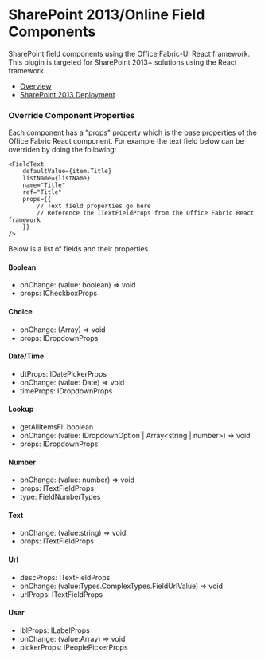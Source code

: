 # SharePoint 2013/Online Field Components
SharePoint field components using the Office Fabric-UI React framework. This plugin is targeted for SharePoint 2013+ solutions using the React framework.
* [Overview](http://dattabase.com/sharepoint-react-components/)
* [SharePoint 2013 Deployment](http://dattabase.com/sharepoint-2013-project-deployment/)

### Override Component Properties
Each component has a "props" property which is the base properties of the Office Fabric React component. For example the text field below can be overriden by doing the following:
```
<FieldText
    defaultValue={item.Title}
    listName={listName}
    name="Title"
    ref="Title"
    props={{
        // Text field properties go here
        // Reference the ITextFieldProps from the Office Fabric React framework
    }}
/>
```
Below is a list of fields and their properties
#### Boolean
* onChange: (value: boolean) => void
* props: ICheckboxProps

#### Choice
* onChange: (Array<IDropdownOption>) => void
* props: IDropdownProps

#### Date/Time
* dtProps: IDatePickerProps
* onChange: (value: Date) => void
* timeProps: IDropdownProps

#### Lookup
* getAllItemsFl: boolean
* onChange: (value: IDropdownOption | Array<string | number>) => void
* props: IDropdownProps

#### Number
* onChange: (value: number) => void
* props: ITextFieldProps
* type: FieldNumberTypes

#### Text
* onChange: (value:string) => void
* props: ITextFieldProps

#### Url
* descProps: ITextFieldProps
* onChange: (value:Types.ComplexTypes.FieldUrlValue) => void
* urlProps: ITextFieldProps

#### User
* lblProps: ILabelProps
* onChange: (value:Array<number>) => void
* pickerProps: IPeoplePickerProps